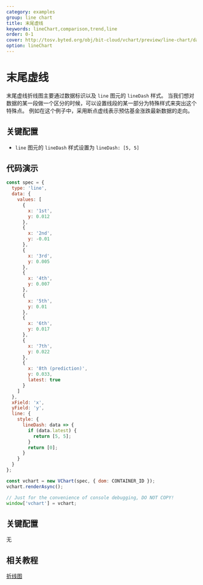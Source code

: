 ```yaml
---
category: examples
group: line chart
title: 末尾虚线
keywords: lineChart,comparison,trend,line
order: 0-1
cover: http://tosv.byted.org/obj/bit-cloud/vchart/preview/line-chart/dash-line.png
option: lineChart
---
```


# 末尾虚线

末尾虚线折线图主要通过数据标识以及 `line` 图元的 `lineDash` 样式。
当我们想对数据的某一段做一个区分的时候，可以设置线段的某一部分为特殊样式来突出这个特殊点。
例如在这个例子中，采用断点虚线表示预估基金涨跌最新数据的走向。

## 关键配置

- `line` 图元的 `lineDash` 样式设置为 `lineDash: [5, 5]`

## 代码演示

```javascript livedemo
const spec = {
  type: 'line',
  data: {
    values: [
      {
        x: '1st',
        y: 0.012
      },
      {
        x: '2nd',
        y: -0.01
      },
      {
        x: '3rd',
        y: 0.005
      },
      {
        x: '4th',
        y: 0.007
      },
      {
        x: '5th',
        y: 0.01
      },
      {
        x: '6th',
        y: 0.017
      },
      {
        x: '7th',
        y: 0.022
      },
      {
        x: '8th (prediction)',
        y: 0.033,
        latest: true
      }
    ]
  },
  xField: 'x',
  yField: 'y',
  line: {
    style: {
      lineDash: data => {
        if (data.latest) {
          return [5, 5];
        }
        return [0];
      }
    }
  }
};

const vchart = new VChart(spec, { dom: CONTAINER_ID });
vchart.renderAsync();

// Just for the convenience of console debugging, DO NOT COPY!
window['vchart'] = vchart;
```

## 关键配置

无

## 相关教程

[折线图](link)
